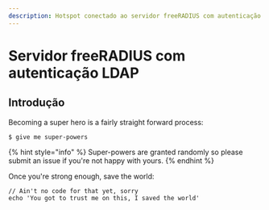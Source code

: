 ```yaml
---
description: Hotspot conectado ao servidor freeRADIUS com autenticação via LDAP
---
```


# Servidor freeRADIUS com autenticação LDAP

## Introdução

Becoming a super hero is a fairly straight forward process:

```
$ give me super-powers
```

{% hint style="info" %}
 Super-powers are granted randomly so please submit an issue if you're not happy with yours.
{% endhint %}

Once you're strong enough, save the world:

```
// Ain't no code for that yet, sorry
echo 'You got to trust me on this, I saved the world'
```



